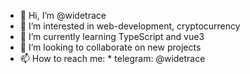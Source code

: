 - 👋 Hi, I’m @widetrace
- 👀 I’m interested in web-development, cryptocurrency
- 🌱 I’m currently learning TypeScript and vue3
- 💞️ I’m looking to collaborate on new projects
- 📫 How to reach me: 
                     * telegram: @widetrace

<!---
widetrace/widetrace is a ✨ special ✨ repository because its `README.md` (this file) appears on your GitHub profile.
You can click the Preview link to take a look at your changes.
--->
